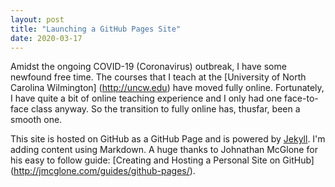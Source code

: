 ```yaml
---
layout: post
title: "Launching a GitHub Pages Site"
date: 2020-03-17
---
```


Amidst the ongoing COVID-19 (Coronavirus) outbreak, I have some newfound free time. The courses that I teach at the [University of North Carolina Wilmington] (http://uncw.edu) have moved fully online. Fortunately, I have quite a bit of online teaching experience and I only had one face-to-face class anyway. So the transition to fully online has, thusfar, been a smooth one. 

This site is hosted on GitHub as a GitHub Page and is powered by [Jekyll](http://jekyllrb.com). I'm adding content using Markdown. A huge thanks to Johnathan McGlone for his easy to follow guide: [Creating and Hosting a Personal Site on GitHub] (http://jmcglone.com/guides/github-pages/).
